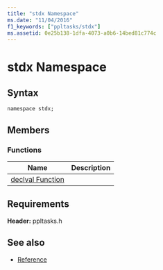 ```yaml
---
title: "stdx Namespace"
ms.date: "11/04/2016"
f1_keywords: ["ppltasks/stdx"]
ms.assetid: 0e25b138-1dfa-4073-a0b6-14bed81c774c
---
```

# stdx Namespace

## Syntax

```
namespace stdx;
```

## Members

### Functions

|Name|Description|
|----------|-----------------|
|[declval Function](declval-function.md)||

## Requirements

**Header:** ppltasks.h

## See also

- [Reference](reference-concurrency-runtime.md)
